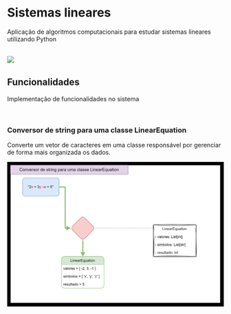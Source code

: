 # Sistemas lineares

Aplicação de algoritmos computacionais para estudar sistemas lineares utilizando Python

</br>

<img src="https://th.bing.com/th/id/OIP.1FkXNNuF9_zHh8rfBLKZ7AHaFY?pid=ImgDet&rs=1">

## Funcionalidades

Implementação de funcionalidades no sistema

</br>

### Conversor de string para uma classe LinearEquation

Converte um vetor de caracteres em uma classe responsável por gerenciar de forma mais organizada os dados.

<img src="images\Funcionalidade-Conversor de string para uma classe LinearEquation.png">
